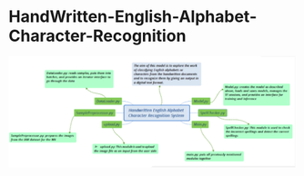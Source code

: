 # HandWritten-English-Alphabet-Character-Recognition
![Program Flow](/HandwrittenCharacter.png "Progam Files")